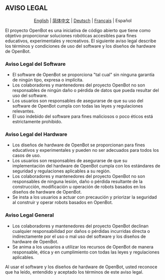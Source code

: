 ## AVISO LEGAL

<p align="center">
  <a href="DISCLAIMER.md">English</a> |
  <a href="DISCLAIMER.zh-CN.md">简体中文</a> |
  <a href="DISCLAIMER.de-DE.md">Deutsch</a> |
  <a href="DISCLAIMER.fr-FR.md">Français</a> |
  <span>Español</span>
</p>

El proyecto OpenBot es una iniciativa de código abierto que tiene como objetivo proporcionar soluciones robóticas accesibles para fines educativos, experimentales y recreativos. El siguiente aviso legal describe los términos y condiciones de uso del software y los diseños de hardware de OpenBot.

### Aviso Legal del Software

- El software de OpenBot se proporciona "tal cual" sin ninguna garantía de ningún tipo, expresa o implícita.
- Los colaboradores y mantenedores del proyecto OpenBot no son responsables de ningún daño o pérdida de datos que pueda resultar del uso del software.
- Los usuarios son responsables de asegurarse de que su uso del software de OpenBot cumpla con todas las leyes y regulaciones relevantes.
- El uso indebido del software para fines maliciosos o poco éticos está estrictamente prohibido.

### Aviso Legal del Hardware

- Los diseños de hardware de OpenBot se proporcionan para fines educativos y experimentales y pueden no ser adecuados para todos los casos de uso.
- Los usuarios son responsables de asegurarse de que su implementación del hardware de OpenBot cumpla con los estándares de seguridad y regulaciones aplicables a su región.
- Los colaboradores y mantenedores del proyecto OpenBot no son responsables de ninguna lesión, daño o pérdida resultante de la construcción, modificación u operación de robots basados en los diseños de hardware de OpenBot.
- Se insta a los usuarios a actuar con precaución y priorizar la seguridad al construir y operar robots basados en OpenBot.

### Aviso Legal General

- Los colaboradores y mantenedores del proyecto OpenBot declinan cualquier responsabilidad por daños o pérdidas incurridas directa o indirectamente por el uso o mal uso del software y los diseños de hardware de OpenBot.
- Se anima a los usuarios a utilizar los recursos de OpenBot de manera responsable, ética y en cumplimiento con todas las leyes y regulaciones aplicables.

Al usar el software y los diseños de hardware de OpenBot, usted reconoce que ha leído, entendido y aceptado los términos de este aviso legal.
